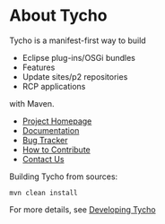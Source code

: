 About Tycho
===========

Tycho is a manifest-first way to build

  * Eclipse plug-ins/OSGi bundles
  * Features
  * Update sites/p2 repositories
  * RCP applications
  
with Maven.

  * [Project Homepage](http://www.eclipse.org/tycho/)
  * [Documentation](http://eclipse.org/tycho/documentation.php)
  * [Bug Tracker](https://bugs.eclipse.org/bugs/buglist.cgi?product=Tycho)
  * [How to Contribute](http://wiki.eclipse.org/Tycho/Contributor_Guide)
  * [Contact Us](https://dev.eclipse.org/mailman/listinfo/tycho-user)

Building Tycho from sources:

    mvn clean install

For more details, see [Developing Tycho](http://wiki.eclipse.org/Developing_Tycho)
